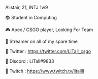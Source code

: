 Alistair, 21, INTJ 1w9

📚 Student in Computing

🎮 Apex / CSGO player, Looking For Team

🎥 Streamer on all of my spare time

🔗 Twitter : https://twitter.com/LiTall_csgo

🔗 Discord : LiTall#9833

🔗 Twitch : https://www.twitch.tv/litallll
